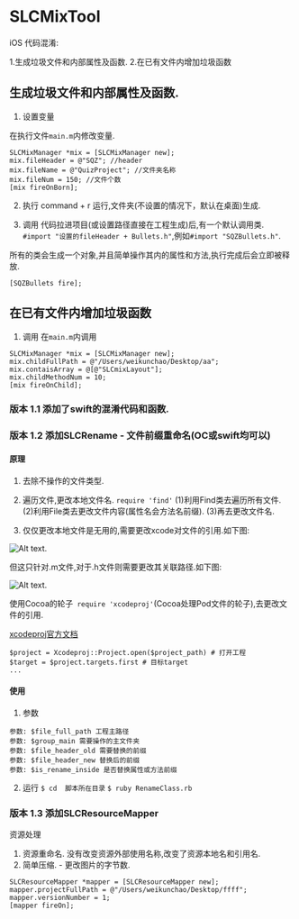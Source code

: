# SLCMixTool

iOS 代码混淆:

1.生成垃圾文件和内部属性及函数.
2.在已有文件内增加垃圾函数

## 生成垃圾文件和内部属性及函数.
1.  设置变量

在执行文件`main.m`内修改变量.
```
SLCMixManager *mix = [SLCMixManager new];
mix.fileHeader = @"SQZ"; //header
mix.fileName = @"QuizProject"; //文件夹名称
mix.fileNum = 150; //文件个数
[mix fireOnBorn];
```

2. 执行
 command + r 运行,文件夹(不设置的情况下，默认在桌面)生成.

3. 调用
代码拉进项目(或设置路径直接在工程生成)后,有一个默认调用类.
`#import "设置的fileHeader + Bullets.h"`,例如`#import "SQZBullets.h"`.

所有的类会生成一个对象,并且简单操作其内的属性和方法,执行完成后会立即被释放.
```
[SQZBullets fire];
```

##  在已有文件内增加垃圾函数
1. 调用 
在`main.m`内调用
```
SLCMixManager *mix = [SLCMixManager new];
mix.childFullPath = @"/Users/weikunchao/Desktop/aa";
mix.contaisArray = @[@"SLCmixLayout"];
mix.childMethodNum = 10;
[mix fireOnChild];
```

### 版本 1.1 添加了swift的混淆代码和函数.

### 版本 1.2 添加SLCRename - 文件前缀重命名(OC或swift均可以)

#### 原理

1. 去除不操作的文件类型.

2. 遍历文件,更改本地文件名.
`require 'find'`
(1)利用Find类去遍历所有文件.
(2)利用File类去更改文件内容(属性名会方法名前缀).
(3)再去更改文件名.

3. 仅仅更改本地文件是无用的,需要更改xcode对文件的引用.如下图:

![Alt text](https://github.com/WeiKunChao/SLCRenameTool/raw/master/screenShort/1.png).

但这只针对.m文件,对于.h文件则需要更改其关联路径.如下图:

![Alt text](https://github.com/WeiKunChao/SLCRenameTool/raw/master/screenShort/2.png).

使用Cocoa的轮子` require 'xcodeproj'`(Cocoa处理Pod文件的轮子),去更改文件的引用.

[xcodeproj官方文档](https://www.rubydoc.info/gems/xcodeproj)

```
$project = Xcodeproj::Project.open($project_path) # 打开工程
$target = $project.targets.first # 目标target
...
```

#### 使用
1. 参数
```
参数: $file_full_path 工程主路径
参数: $group_main 需要操作的主文件夹
参数: $file_header_old 需要替换的前缀
参数: $file_header_new 替换后的前缀
参数: $is_rename_inside 是否替换属性或方法前缀
```
2. 运行
`$ cd  脚本所在目录`
`$ ruby RenameClass.rb` 

### 版本 1.3 添加SLCResourceMapper
资源处理
1. 资源重命名.
没有改变资源外部使用名称,改变了资源本地名和引用名.
2. 简单压缩.  - 更改图片的字节数.
```
SLCResourceMapper *mapper = [SLCResourceMapper new];
mapper.projectFullPath = @"/Users/weikunchao/Desktop/ffff";
mapper.versionNumber = 1;
[mapper fireOn];
```

